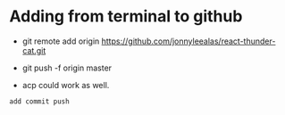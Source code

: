 # Adding from terminal to github
- git remote add origin https://github.com/jonnyleealas/react-thunder-cat.git

- git push -f origin master
- acp could work as well.
```
add commit push
```